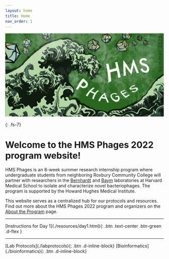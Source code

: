 ```yaml
---
layout: home
title: Home
nav_order: 1
---
```


<div class="banner-container">
    <div class="banner-img">
        <img src="assets/images/banner.jpeg">
    </div>
</div>

{: .fs-7}
# Welcome to the HMS Phages 2022 program website!

HMS Phages is an 8-week summer research internship program where undergraduate students from neighboring Roxbury Community College will partner with researchers in the [Bernhardt](http://www.bernhardtlab.com) and [Baym](https://baymlab.hms.harvard.edu) laboratories at Harvard Medical School to isolate and characterize novel bacteriophages. The program is supported by the Howard Hughes Medical Institute. 

This website serves as a centralized hub for our protocols and resources. Find out more about the HMS Phages 2022 program and organizers on the [About the Program](./about) page.

---
<span class="fs-7">
    [Instructions for Day 1](./resources/day1.html){: .btn .text-center .btn-green .d-flex }
</span>

---

<span class="fs-9">
    [Lab Protocols](./labprotocols){: .btn .d-inline-block}
    [Bioinformatics](./bioinformatics){: .btn .d-inline-block}
</span>
